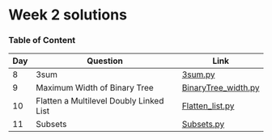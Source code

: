 <h1> Week 2 solutions </h1>

<h3> Table of Content </h3>

| Day| Question | Link |
| --------------- | --------------- | --------------- | 
| 8 | 3sum | [3sum.py](./3sum.py) |
| 9 | Maximum Width of Binary Tree | [BinaryTree_width.py](./BinaryTree_width.py) |
| 10 | Flatten a Multilevel Doubly Linked List | [Flatten_list.py](./Flatten_list.py) |
| 11 | Subsets | [Subsets.py](./Subsets.py) |
